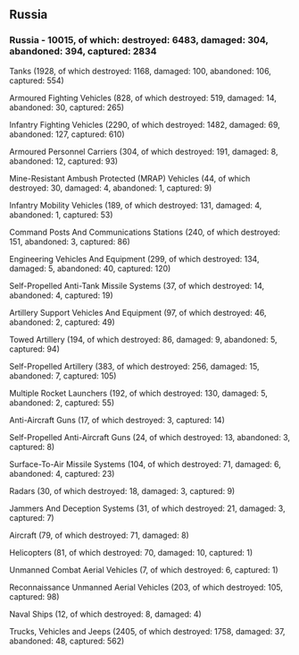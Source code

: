 
 
 ## Russia
 
 ### Russia - 10015, of which: destroyed: 6483, damaged: 304, abandoned: 394, captured: 2834

 

 

 Tanks (1928, of which destroyed: 1168, damaged: 100, abandoned: 106, captured: 554)

 Armoured Fighting Vehicles (828, of which destroyed: 519, damaged: 14, abandoned: 30, captured: 265)

 Infantry Fighting Vehicles (2290, of which destroyed: 1482, damaged: 69, abandoned: 127, captured: 610)

 Armoured Personnel Carriers (304, of which destroyed: 191, damaged: 8, abandoned: 12, captured: 93)

 Mine-Resistant Ambush Protected (MRAP) Vehicles (44, of which destroyed: 30, damaged: 4, abandoned: 1, captured: 9)

 Infantry Mobility Vehicles (189, of which destroyed: 131, damaged: 4, abandoned: 1, captured: 53)

 Command Posts And Communications Stations (240, of which destroyed: 151, abandoned: 3, captured: 86)

 Engineering Vehicles And Equipment (299, of which destroyed: 134, damaged: 5, abandoned: 40, captured: 120)

 Self-Propelled Anti-Tank Missile Systems (37, of which destroyed: 14, abandoned: 4, captured: 19)

 Artillery Support Vehicles And Equipment (97, of which destroyed: 46, abandoned: 2, captured: 49)

 Towed Artillery (194, of which destroyed: 86, damaged: 9, abandoned: 5, captured: 94)

 Self-Propelled Artillery (383, of which destroyed: 256, damaged: 15, abandoned: 7, captured: 105)

 Multiple Rocket Launchers (192, of which destroyed: 130, damaged: 5, abandoned: 2, captured: 55)

 Anti-Aircraft Guns (17, of which destroyed: 3, captured: 14)

 Self-Propelled Anti-Aircraft Guns (24, of which destroyed: 13, abandoned: 3, captured: 8)

 Surface-To-Air Missile Systems (104, of which destroyed: 71, damaged: 6, abandoned: 4, captured: 23)

 Radars (30, of which destroyed: 18, damaged: 3, captured: 9)

 Jammers And Deception Systems (31, of which destroyed: 21, damaged: 3, captured: 7)

 Aircraft (79, of which destroyed: 71, damaged: 8)

 Helicopters (81, of which destroyed: 70, damaged: 10, captured: 1)

 Unmanned Combat Aerial Vehicles (7, of which destroyed: 6, captured: 1)

 Reconnaissance Unmanned Aerial Vehicles (203, of which destroyed: 105, captured: 98)

 Naval Ships (12, of which destroyed: 8, damaged: 4)

 Trucks, Vehicles and Jeeps (2405, of which destroyed: 1758, damaged: 37, abandoned: 48, captured: 562)


